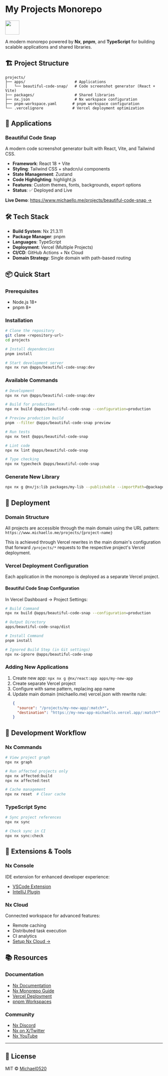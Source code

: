 # My Projects Monorepo

<a alt="Nx logo" href="https://nx.dev" target="_blank" rel="noreferrer"><img src="https://raw.githubusercontent.com/nrwl/nx/master/images/nx-logo.png" width="45"></a>

A modern monorepo powered by **Nx**, **pnpm**, and **TypeScript** for building scalable applications and shared libraries.

## 🏗️ Project Structure

```
projects/
├── apps/                      # Applications
│   └── beautiful-code-snap/   # Code screenshot generator (React + Vite)
├── packages/                  # Shared libraries
├── nx.json                    # Nx workspace configuration
├── pnpm-workspace.yaml       # pnpm workspace configuration
└── .vercelignore             # Vercel deployment optimization
```

## 🚀 Applications

### Beautiful Code Snap
A modern code screenshot generator built with React, Vite, and Tailwind CSS.

- **Framework**: React 18 + Vite
- **Styling**: Tailwind CSS + shadcn/ui components
- **State Management**: Zustand
- **Code Highlighting**: highlight.js
- **Features**: Custom themes, fonts, backgrounds, export options
- **Status**: ✅ Deployed and Live

**Live Demo**: [https://www.michaello.me/projects/beautiful-code-snap →](https://www.michaello.me/projects/beautiful-code-snap)

## 🛠️ Tech Stack

- **Build System**: Nx 21.3.11
- **Package Manager**: pnpm
- **Languages**: TypeScript
- **Deployment**: Vercel (Multiple Projects)
- **CI/CD**: GitHub Actions + Nx Cloud
- **Domain Strategy**: Single domain with path-based routing

## 📦 Quick Start

### Prerequisites
- Node.js 18+
- pnpm 8+

### Installation
```bash
# Clone the repository
git clone <repository-url>
cd projects

# Install dependencies
pnpm install

# Start development server
npx nx run @apps/beautiful-code-snap:dev
```

### Available Commands
```bash
# Development
npx nx run @apps/beautiful-code-snap:dev

# Build for production
npx nx build @apps/beautiful-code-snap --configuration=production

# Preview production build
pnpm --filter @apps/beautiful-code-snap preview

# Run tests
npx nx test @apps/beautiful-code-snap

# Lint code
npx nx lint @apps/beautiful-code-snap

# Type checking
npx nx typecheck @apps/beautiful-code-snap
```

### Generate New Library
```bash
npx nx g @nx/js:lib packages/my-lib --publishable --importPath=@packages/my-lib
```

## 🚀 Deployment

### Domain Structure
All projects are accessible through the main domain using the URL pattern:
`https://www.michaello.me/projects/{project-name}`

This is achieved through Vercel rewrites in the main domain's configuration that forward `/projects/*` requests to the respective project's Vercel deployment.

### Vercel Deployment Configuration

Each application in the monorepo is deployed as a separate Vercel project.

#### Beautiful Code Snap Configuration
In Vercel Dashboard → Project Settings:

```bash
# Build Command
npx nx build @apps/beautiful-code-snap --configuration=production

# Output Directory  
apps/beautiful-code-snap/dist

# Install Command
pnpm install

# Ignored Build Step (in Git settings)
npx nx-ignore @apps/beautiful-code-snap
```

### Adding New Applications
1. Create new app: `npx nx g @nx/react:app apps/my-new-app`
2. Create separate Vercel project
3. Configure with same pattern, replacing app name
4. Update main domain (michaello.me) vercel.json with rewrite rule:
   ```json
   {
     "source": "/projects/my-new-app/:match*",
     "destination": "https://my-new-app-michaello.vercel.app/:match*"
   }
   ```

## 🔧 Development Workflow

### Nx Commands
```bash
# View project graph
npx nx graph

# Run affected projects only
npx nx affected:build
npx nx affected:test

# Cache management
npx nx reset  # Clear cache
```

### TypeScript Sync
```bash
# Sync project references
npx nx sync

# Check sync in CI
npx nx sync:check
```

## 🔌 Extensions & Tools

### Nx Console
IDE extension for enhanced developer experience:
- [VSCode Extension](https://marketplace.visualstudio.com/items?itemName=nrwl.angular-console)
- [IntelliJ Plugin](https://plugins.jetbrains.com/plugin/21060-nx-console)

### Nx Cloud
Connected workspace for advanced features:
- Remote caching
- Distributed task execution  
- CI analytics
- [Setup Nx Cloud →](https://cloud.nx.app/connect/OAGliXY8R2)

## 📚 Resources

### Documentation
- [Nx Documentation](https://nx.dev)
- [Nx Monorepo Guide](https://nx.dev/concepts/more-concepts/applications-and-libraries)
- [Vercel Deployment](https://vercel.com/docs/monorepos/nx)
- [pnpm Workspaces](https://pnpm.io/workspaces)

### Community
- [Nx Discord](https://go.nx.dev/community)
- [Nx on X/Twitter](https://twitter.com/nxdevtools)
- [Nx YouTube](https://www.youtube.com/@nxdevtools)

---

## 📄 License

MIT © [Michael0520](https://github.com/Michael0520)

